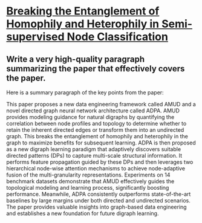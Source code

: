 # [Breaking the Entanglement of Homophily and Heterophily in   Semi-supervised Node Classification](https://arxiv.org/abs/2312.04111)

## Write a very high-quality paragraph summarizing the paper that effectively covers the paper.

 Here is a summary paragraph of the key points from the paper:

This paper proposes a new data engineering framework called AMUD and a novel directed graph neural network architecture called ADPA. AMUD provides modeling guidance for natural digraphs by quantifying the correlation between node profiles and topology to determine whether to retain the inherent directed edges or transform them into an undirected graph. This breaks the entanglement of homophily and heterophily in the graph to maximize benefits for subsequent learning. ADPA is then proposed as a new digraph learning paradigm that adaptively discovers suitable directed patterns (DPs) to capture multi-scale structural information. It performs feature propagation guided by these DPs and then leverages two hierarchical node-wise attention mechanisms to achieve node-adaptive fusion of the multi-granularity representations. Experiments on 14 benchmark datasets demonstrate that AMUD effectively guides the topological modeling and learning process, significantly boosting performance. Meanwhile, ADPA consistently outperforms state-of-the-art baselines by large margins under both directed and undirected scenarios. The paper provides valuable insights into graph-based data engineering and establishes a new foundation for future digraph learning.
